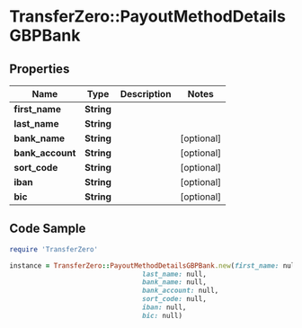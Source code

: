 # TransferZero::PayoutMethodDetailsGBPBank

## Properties

Name | Type | Description | Notes
------------ | ------------- | ------------- | -------------
**first_name** | **String** |  | 
**last_name** | **String** |  | 
**bank_name** | **String** |  | [optional] 
**bank_account** | **String** |  | [optional] 
**sort_code** | **String** |  | [optional] 
**iban** | **String** |  | [optional] 
**bic** | **String** |  | [optional] 

## Code Sample

```ruby
require 'TransferZero'

instance = TransferZero::PayoutMethodDetailsGBPBank.new(first_name: null,
                                 last_name: null,
                                 bank_name: null,
                                 bank_account: null,
                                 sort_code: null,
                                 iban: null,
                                 bic: null)
```


